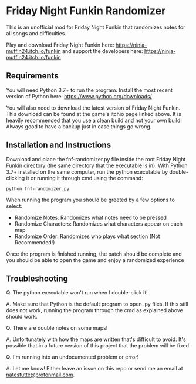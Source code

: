 # Friday Night Funkin Randomizer
This is an unofficial mod for Friday Night Funkin that randomizes notes for all songs and difficulties. 

Play and download Friday Night Funkin here: https://ninja-muffin24.itch.io/funkin and support the developers here: https://ninja-muffin24.itch.io/funkin

## Requirements
You will need Python 3.7+ to run the program. Install the most recent version of Python here: https://www.python.org/downloads/

You will also need to download the latest version of Friday Night Funkin. This download can be found at the game's itchio page linked above. It is heavily recommended that you use a clean build and not your own build! Always good to have a backup just in case things go wrong.

## Installation and Instructions
Download and place the fnf-randomizer.py file inside the root Friday Night Funkin directory (the same directory that the executable is in). With Python 3.7+ installed on the same computer, run the python executable by double-clicking it or running it through cmd using the command:

`python fnf-randomizer.py`

When running the program you should be greeted by a few options to select:

- Randomize Notes: Randomizes what notes need to be pressed
- Randomize Characters: Randomizes what characters appear on each map
- Randomize Order: Randomizes who plays what section (Not Recommended!)

Once the program is finished running, the patch should be complete and you should be able to open the game and enjoy a randomized experience

## Troubleshooting
Q. The python executable won't run when I double-click it!

A. Make sure that Python is the default program to open .py files. If this still does not work, running the program through the cmd as explained above should work.

Q. There are double notes on some maps!

A. Unfortunately with how the maps are written that's difficult to avoid. It's possible that in a future version of this project that the problem will be fixed.

Q. I'm running into an undocumented problem or error!

A. Let me know! Either leave an issue on this repo or send me an email at natestutte@protonmail.com.
